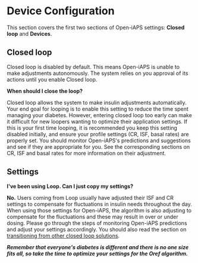 # Device Configuration
This section covers the first two sections of Open-iAPS settings: <b>Closed loop</b> and <b>Devices</b>.

## Closed loop
Closed loop is disabled by default. This means Open-iAPS is unable to make adjustments autonomously. The system relies on you approval of its actions until you enable Closed loop.

<b>When should I close the loop?</b>

Closed loop allows the system to make insulin adjustments automatically. Your end goal for looping is to enable this setting to reduce the time spent managing your diabetes. However, entering closed loop too early can make it difficult for new loopers wanting to optimize their application settings. If this is your first time looping, it is recommended you keep this setting disabled initially, and ensure your profile settings (CR, ISF, basal rates) are properly set. You should monitor Open-iAPS's predictions and suggestions and see if they are appropriate for you. See the corresponding sections on CR, ISF and basal rates for more information on their adjustment.

## Settings
<b>I've been using Loop. Can I just copy my settings?</b>

<b>No.</b> Users coming from Loop usually have adjusted their ISF and CR settings to compensate for fluctuations in insulin needs throughout the day. When using those settings for Open-iAPS, the algorithm is also adjusting to compensate for the fluctuations and these may result in over or under dosing. Please go through the steps of monitoring Open-iAPS predictions and adjust your settings accordingly. You should also read the section on [transitioning from other closed loop solutions](transition-qa.md).

<i><b>Remember that everyone's diabetes is different and there is no one size fits all, so take the time to optimize your settings for the Oref algorithm.
